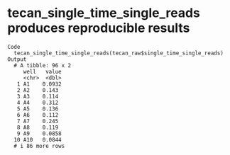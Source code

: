 # tecan_single_time_single_reads produces reproducible results

    Code
      tecan_single_time_single_reads(tecan_raw$single_time_single_reads)
    Output
      # A tibble: 96 x 2
         well   value
         <chr>  <dbl>
       1 A1    0.0932
       2 A2    0.143 
       3 A3    0.114 
       4 A4    0.312 
       5 A5    0.136 
       6 A6    0.112 
       7 A7    0.245 
       8 A8    0.119 
       9 A9    0.0858
      10 A10   0.0844
      # i 86 more rows


